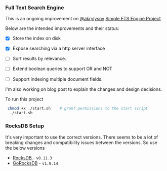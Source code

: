 ### Full Text Search Engine

This is an ongoing improvement on [@akrylysov](https://github.com/akrylysov) [Simple FTS Engine Project](https://github.com/akrylysov/simplefts)


Below are the intended improvements and their status:
- [x] Store the index on disk
- [x] Expose searching via a http server interface
- [ ] Sort results by relevance.
- [ ] Extend boolean queries to support OR and NOT
- [ ] Support indexing multiple document fields.


I'm also working on blog post to explain the changes and design decisions.

To run this project

```sh
 chmod +x ./start.sh    # grant permissions to the start script
  ./start.sh
```


### RocksDB Setup

It's very important to use the correct versions. There seems to be a lot of breaking changes and compatibility issues between the versions. So use the below versions

- [RocksDB ](https://github.com/facebook/rocksdb) - `v8.11.3`
- [GoRocksDB](https://github.com/linxGnu/grocksdb)  - `v1.8.14`